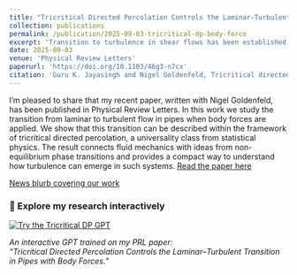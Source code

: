 ```yaml
---
title: "Tricritical Directed Percolation Controls the Laminar-Turbulent Transition in Pipes with Body Forces"
collection: publications
permalink: /publication/2025-09-03-tricritical-dp-body-force
excerpt: 'Transition to turbulence in shear flows has been established to be a non-equilibrium phase transition. Body forces can make the transition discontinuous. Observed phenomenology can be explained by a new tricritical point near transition, enriching the phase diagram of transitional turbulence.'
date: 2025-09-03
venue: 'Physical Review Letters'
paperurl: 'https://doi.org/10.1103/46g3-n7cx'
citation: 'Guru K. Jayasingh and Nigel Goldenfeld, Tricritical directed percolation controls the laminar–turbulent transition in pipes with body forces, Phys. Rev. Lett. 135, 104001 (2025). doi:10.1103/PhysRevLett.135.104001'
---
```


I’m pleased to share that my recent paper, written with Nigel Goldenfeld, has been published in Physical Review Letters. In this work we study the transition from laminar to turbulent flow in pipes when body forces are applied. We show that this transition can be described within the framework of tricritical directed percolation, a universality class from statistical physics. The result connects fluid mechanics with ideas from non-equilibrium phase transitions and provides a compact way to understand how turbulence can emerge in such systems. [Read the paper here](https://doi.org/10.1103/PhysRevLett.135.104001)

[News blurb covering our work](https://today.ucsd.edu/story/turbulence-with-a-twist)





<div class="text-center" markdown="1">

### 🧪 Explore my research interactively

[![Try the Tricritical DP GPT](https://img.shields.io/badge/Try%20the%20Tricritical%20DP%20GPT-000000?style=for-the-badge&logo=openai&logoColor=white)](https://chatgpt.com/g/g-68e699d7b85881918b87e4fae3b4f8c9-tricritical-dp-in-laminar-turbulent-transition)

<em>An interactive GPT trained on my PRL paper:<br>
“Tricritical Directed Percolation Controls the Laminar–Turbulent Transition in Pipes with Body Forces.”</em>








